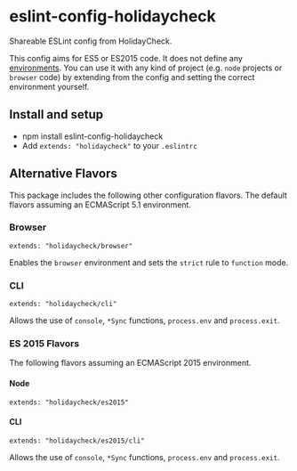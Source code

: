 # eslint-config-holidaycheck

Shareable ESLint config from HolidayCheck.

This config aims for ES5 or ES2015 code. It does not define any
[environments](http://eslint.org/docs/user-guide/configuring.html#specifying-environments).
You can use it with any kind of project (e.g. `node` projects or `browser` code)
by extending from the config and setting the correct environment yourself.

## Install and setup

* npm install eslint-config-holidaycheck
* Add `extends: "holidaycheck"` to your `.eslintrc`

## Alternative Flavors

This package includes the following other configuration flavors. The default flavors assuming an ECMAScript 5.1 environment.

### Browser

`extends: "holidaycheck/browser"`

Enables the `browser` environment and sets the `strict` rule to `function` mode.

### CLI

`extends: "holidaycheck/cli"`

Allows the use of `console`, `*Sync` functions, `process.env` and `process.exit`.

### ES 2015 Flavors

The following flavors assuming an ECMAScript 2015 environment.

#### Node

`extends: "holidaycheck/es2015"`

#### CLI

`extends: "holidaycheck/es2015/cli"`

Allows the use of `console`, `*Sync` functions, `process.env` and `process.exit`.
